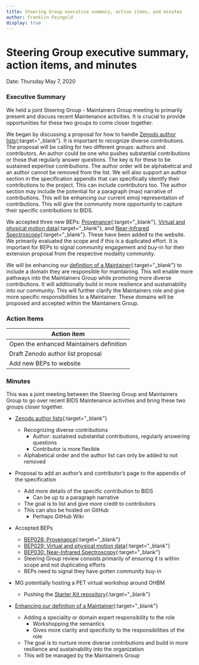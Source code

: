 ```yaml
---
title: Steering Group executive summary, action items, and minutes
author: Franklin Feingold
display: true
---
```


# Steering Group executive summary, action items, and minutes

Date: Thursday May 7, 2020

<!--more-->

### Executive Summary

We held a joint Steering Group - Maintainers Group meeting to primarily present and discuss recent Maintenance activities. It is crucial to provide opportunities for these two groups to come closer together. 

We began by discussing a proposal for how to handle [Zenodo author lists](https://github.com/bids-standard/bids-specification/issues/66){:target="_blank"}. It is important to recognize diverse contributions. The proposal will be calling for two different groups: authors and contributors. An author could be one who pushes substantial contributions or those that regularly answer questions. The key is for these to be sustained expertise contributions. The author order will be alphabetical and an author cannot be removed from the list. We will also support an author section in the specification appendix that can specifically identify their contributions to the project. This can include contributors too. The author section may include the potential for a paragraph (max) narrative of contributions. This will be enhancing our current emoji representation of contributions. This will give the community more opportunity to capture their specific contributions to BIDS. 

We accepted three new BEPs: [Provenance](https://bids.neuroimaging.io/bep028){:target="_blank"}, [Virtual and physical motion data](https://bids.neuroimaging.io/bep029){:target="_blank"}, and [Near-Infrared Spectroscopy](https://bids.neuroimaging.io/bep030){:target="_blank"}. These have been added to the website. We primarily evaluated the scope and if this is a duplicated effort. It is important for BEPs to signal community engagement and buy-in for their extension proposal from the respective modality community.

We will be enhancing our [definition of a Maintainer](https://github.com/bids-standard/bids-specification/pull/467){:target="_blank"} to include a domain they are responsible for maintaining. This will enable more pathways into the Maintainers Group while promoting more diverse contributions. It will additionally build in more resilience and sustainability into our community. This will further clarify the Maintainers role and give more specific responsibilities to a Maintainer. These domains will be proposed and accepted within the Maintainers Group. 

### Action Items

| Action item |
| ------------------------ |
| Open the enhanced Maintainers definition |
| Draft Zenodo author list proposal |
| Add new BEPs to website |

### Minutes

This was a joint meeting between the Steering Group and Maintainers Group to go over recent BIDS Maintenance activities and bring these two groups closer together.
- [Zenodo author lists](https://github.com/bids-standard/bids-specification/issues/66){:target="_blank"}
    - Recognizing diverse contributions
        - Author: sustained substantial contributions, regularly answering questions
        - Contributor is more flexible
    - Alphabetical order and the author list can only be added to not removed
- Proposal to add an author’s and contributor’s page to the appendix of the specification
    - Add more details of the specific contribution to BIDS
        - Can be up to a paragraph narrative
    - The goal is to list and give more credit to contributors
    - This can also be hosted on GitHub
        - Perhaps GitHub Wiki

- Accepted BEPs
    - [BEP028: Provenance](https://bids.neuroimaging.io/bep028){:target="_blank"}
    - [BEP029: Virtual and physical motion data](https://bids.neuroimaging.io/bep029){:target="_blank"}
    - [BEP030: Near-Infrared Spectroscopy](https://bids.neuroimaging.io/bep030){:target="_blank"}
    - Steering Group review consists primarily of ensuring it is within scope and not duplicating efforts
    - BEPs need to signal they have gotten community buy-in

- MG potentially hosting a PET virtual workshop around OHBM
    - Pushing the [Starter Kit repository](https://github.com/bids-standard/bids-starter-kit){:target="_blank"}

- [Enhancing our definition of a Maintainer](https://github.com/bids-standard/bids-specification/pull/467){:target="_blank"}
    - Adding a speciality or domain expert responsibility to the role
        - Workshopping the semantics
        - Gives more clarity and specificity to the responsibilities of the role
    - The goal is to nurture more diverse contributions and build in more resilience and sustainability into the organization
    - This will be managed by the Maintainers Group